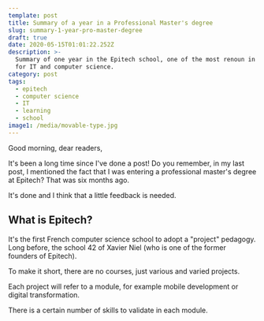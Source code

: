 ```yaml
---
template: post
title: Summary of a year in a Professional Master's degree
slug: summary-1-year-pro-master-degree
draft: true
date: 2020-05-15T01:01:22.252Z
description: >-
  Summary of one year in the Epitech school, one of the most renoun in France
  for IT and computer science.
category: post
tags:
  - epitech
  - computer science
  - IT
  - learning
  - school
image1: /media/movable-type.jpg
---
```

Good morning, dear readers,

It's been a long time since I've done a post! Do you remember, in my last post, I mentioned the fact that I was entering a professional master's degree at Epitech?
That was six months ago.

It's done and I think that a little feedback is needed.

## What is Epitech?

It's the first French computer science school to adopt a "project" pedagogy. Long before, the school 42 of Xavier Niel (who is one of the former founders of Epitech).

To make it short, there are no courses, just various and varied projects.

Each project will refer to a module, for example mobile development or digital transformation.

There is a certain number of skills to validate in each module.
